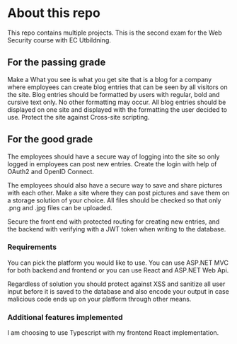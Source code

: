 # About this repo

This repo contains multiple projects. This is the second exam for the Web Security course with EC Utbildning.

## For the passing grade

Make a What you see is what you get site that is a blog for a company where employees can create blog entries that can be seen by all visitors on the site. Blog entries should be formatted by users with regular, bold and cursive text only. No other formatting may occur. All blog entries should be displayed on one site and displayed with the formatting the user decided to use. Protect the site against Cross-site scripting.

## For the good grade

The employees should have a secure way of logging into the site so only logged in employees can post new entries. Create the login with help of OAuth2 and OpenID Connect.

The employees should also have a secure way to save and share pictures with each other. Make a site where they can post pictures and save them on a storage solution of your choice. All files should be checked so that only .png and .jpg files can be uploaded.

Secure the front end with protected routing for creating new entries, and the backend with verifying with a JWT token when writing to the database.

### Requirements

You can pick the platform you would like to use. You can use ASP.NET MVC for both backend and frontend or you can use React and ASP.NET Web Api.

Regardless of solution you should protect against XSS and sanitize all user input before it is saved to the database and also encode your output in case malicious code ends up on your platform through other means.

### Additional features implemented

I am choosing to use Typescript with my frontend React implementation.
